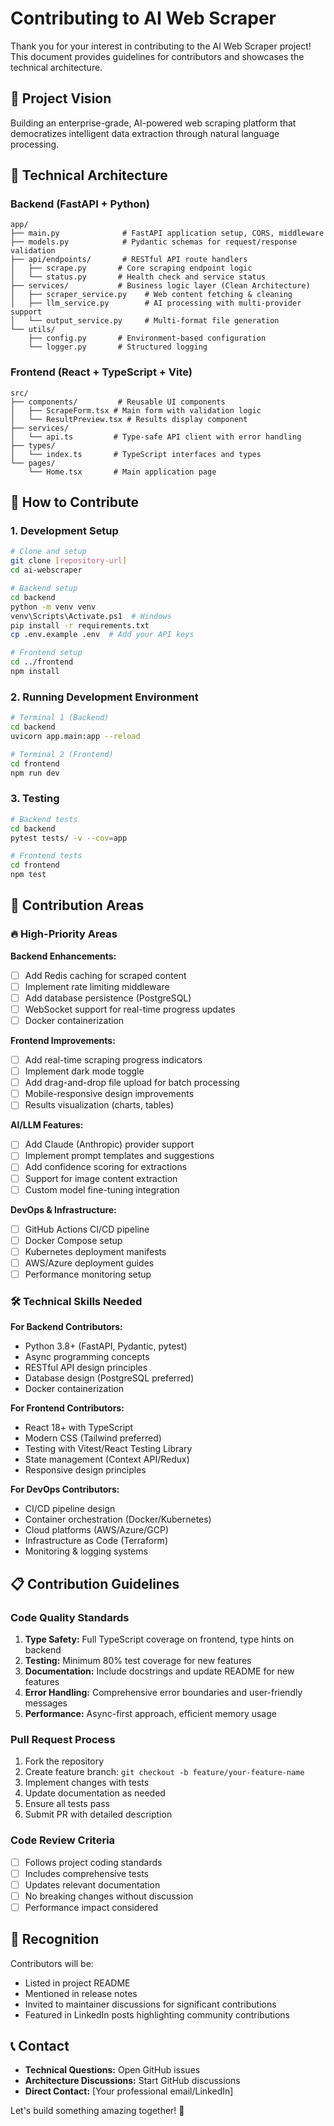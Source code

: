 # Contributing to AI Web Scraper

Thank you for your interest in contributing to the AI Web Scraper project! This document provides guidelines for contributors and showcases the technical architecture.

## 🎯 Project Vision

Building an enterprise-grade, AI-powered web scraping platform that democratizes intelligent data extraction through natural language processing.

## 🔧 Technical Architecture

### Backend (FastAPI + Python)
```
app/
├── main.py              # FastAPI application setup, CORS, middleware
├── models.py            # Pydantic schemas for request/response validation
├── api/endpoints/       # RESTful API route handlers
│   ├── scrape.py       # Core scraping endpoint logic
│   └── status.py       # Health check and service status
├── services/           # Business logic layer (Clean Architecture)
│   ├── scraper_service.py    # Web content fetching & cleaning
│   ├── llm_service.py        # AI processing with multi-provider support
│   └── output_service.py     # Multi-format file generation
└── utils/
    ├── config.py       # Environment-based configuration
    └── logger.py       # Structured logging
```

### Frontend (React + TypeScript + Vite)
```
src/
├── components/         # Reusable UI components
│   ├── ScrapeForm.tsx # Main form with validation logic
│   └── ResultPreview.tsx # Results display component
├── services/
│   └── api.ts         # Type-safe API client with error handling
├── types/
│   └── index.ts       # TypeScript interfaces and types
└── pages/
    └── Home.tsx       # Main application page
```

## 🚀 How to Contribute

### 1. Development Setup

```bash
# Clone and setup
git clone [repository-url]
cd ai-webscraper

# Backend setup
cd backend
python -m venv venv
venv\Scripts\Activate.ps1  # Windows
pip install -r requirements.txt
cp .env.example .env  # Add your API keys

# Frontend setup  
cd ../frontend
npm install
```

### 2. Running Development Environment

```bash
# Terminal 1 (Backend)
cd backend
uvicorn app.main:app --reload

# Terminal 2 (Frontend)
cd frontend
npm run dev
```

### 3. Testing

```bash
# Backend tests
cd backend
pytest tests/ -v --cov=app

# Frontend tests
cd frontend
npm test
```

## 🎯 Contribution Areas

### 🔥 High-Priority Areas

**Backend Enhancements:**
- [ ] Add Redis caching for scraped content
- [ ] Implement rate limiting middleware
- [ ] Add database persistence (PostgreSQL)
- [ ] WebSocket support for real-time progress updates
- [ ] Docker containerization

**Frontend Improvements:**
- [ ] Add real-time scraping progress indicators
- [ ] Implement dark mode toggle
- [ ] Add drag-and-drop file upload for batch processing
- [ ] Mobile-responsive design improvements
- [ ] Results visualization (charts, tables)

**AI/LLM Features:**
- [ ] Add Claude (Anthropic) provider support
- [ ] Implement prompt templates and suggestions
- [ ] Add confidence scoring for extractions
- [ ] Support for image content extraction
- [ ] Custom model fine-tuning integration

**DevOps & Infrastructure:**
- [ ] GitHub Actions CI/CD pipeline
- [ ] Docker Compose setup
- [ ] Kubernetes deployment manifests
- [ ] AWS/Azure deployment guides
- [ ] Performance monitoring setup

### 🛠️ Technical Skills Needed

**For Backend Contributors:**
- Python 3.8+ (FastAPI, Pydantic, pytest)
- Async programming concepts
- RESTful API design principles
- Database design (PostgreSQL preferred)
- Docker containerization

**For Frontend Contributors:**
- React 18+ with TypeScript
- Modern CSS (Tailwind preferred)
- Testing with Vitest/React Testing Library
- State management (Context API/Redux)
- Responsive design principles

**For DevOps Contributors:**
- CI/CD pipeline design
- Container orchestration (Docker/Kubernetes)
- Cloud platforms (AWS/Azure/GCP)
- Infrastructure as Code (Terraform)
- Monitoring & logging systems

## 📋 Contribution Guidelines

### Code Quality Standards

1. **Type Safety:** Full TypeScript coverage on frontend, type hints on backend
2. **Testing:** Minimum 80% test coverage for new features
3. **Documentation:** Include docstrings and update README for new features
4. **Error Handling:** Comprehensive error boundaries and user-friendly messages
5. **Performance:** Async-first approach, efficient memory usage

### Pull Request Process

1. Fork the repository
2. Create feature branch: `git checkout -b feature/your-feature-name`
3. Implement changes with tests
4. Update documentation as needed
5. Ensure all tests pass
6. Submit PR with detailed description

### Code Review Criteria

- [ ] Follows project coding standards
- [ ] Includes comprehensive tests
- [ ] Updates relevant documentation
- [ ] No breaking changes without discussion
- [ ] Performance impact considered

## 🌟 Recognition

Contributors will be:
- Listed in project README
- Mentioned in release notes
- Invited to maintainer discussions for significant contributions
- Featured in LinkedIn posts highlighting community contributions

## 📞 Contact

- **Technical Questions:** Open GitHub issues
- **Architecture Discussions:** Start GitHub discussions  
- **Direct Contact:** [Your professional email/LinkedIn]

Let's build something amazing together! 🚀
